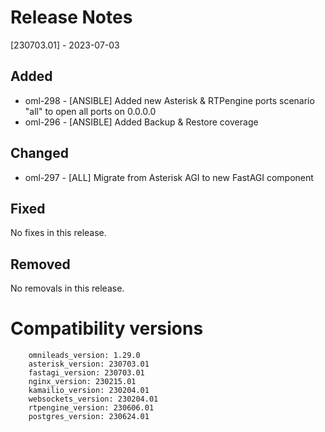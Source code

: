 # Release Notes
[230703.01] - 2023-07-03

## Added

* oml-298 - [ANSIBLE] Added new Asterisk & RTPengine ports scenario "all" to open all ports on 0.0.0.0
* oml-296 - [ANSIBLE] Added Backup & Restore coverage

## Changed

* oml-297 - [ALL] Migrate from Asterisk AGI to new FastAGI component 

## Fixed

No fixes in this release.

## Removed

No removals in this release.

# Compatibility versions

```
    omnileads_version: 1.29.0
    asterisk_version: 230703.01
    fastagi_version: 230703.01
    nginx_version: 230215.01
    kamailio_version: 230204.01
    websockets_version: 230204.01
    rtpengine_version: 230606.01
    postgres_version: 230624.01 
```
